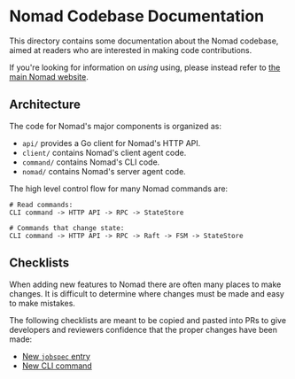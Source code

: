 # Nomad Codebase Documentation

This directory contains some documentation about the Nomad codebase,
aimed at readers who are interested in making code contributions.

If you're looking for information on _using_ using, please instead refer
to [the main Nomad website](https://nomadproject.io).

## Architecture

The code for Nomad's major components is organized as:

* `api/` provides a Go client for Nomad's HTTP API.
* `client/` contains Nomad's client agent code.
* `command/` contains Nomad's CLI code.
* `nomad/` contains Nomad's server agent code.

The high level control flow for many Nomad commands are:

```
# Read commands:
CLI command -> HTTP API -> RPC -> StateStore

# Commands that change state:
CLI command -> HTTP API -> RPC -> Raft -> FSM -> StateStore
```

## Checklists

When adding new features to Nomad there are often many places to make changes.
It is difficult to determine where changes must be made and easy to make
mistakes.

The following checklists are meant to be copied and pasted into PRs to give
developers and reviewers confidence that the proper changes have been made:

* [New `jobspec` entry](checklist-jobspec.md)
* [New CLI command](checklist-command.md)
